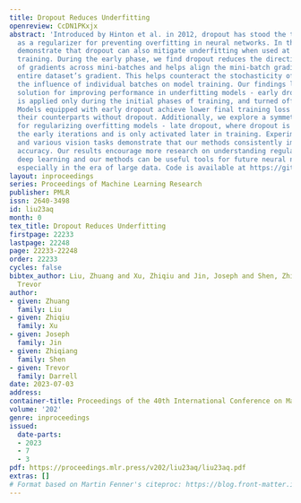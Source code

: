 ```yaml
---
title: Dropout Reduces Underfitting
openreview: CcDN1PKxjx
abstract: 'Introduced by Hinton et al. in 2012, dropout has stood the test of time
  as a regularizer for preventing overfitting in neural networks. In this study, we
  demonstrate that dropout can also mitigate underfitting when used at the start of
  training. During the early phase, we find dropout reduces the directional variance
  of gradients across mini-batches and helps align the mini-batch gradients with the
  entire dataset’s gradient. This helps counteract the stochasticity of SGD and limit
  the influence of individual batches on model training. Our findings lead us to a
  solution for improving performance in underfitting models - early dropout: dropout
  is applied only during the initial phases of training, and turned off afterwards.
  Models equipped with early dropout achieve lower final training loss compared to
  their counterparts without dropout. Additionally, we explore a symmetric technique
  for regularizing overfitting models - late dropout, where dropout is not used in
  the early iterations and is only activated later in training. Experiments on ImageNet
  and various vision tasks demonstrate that our methods consistently improve generalization
  accuracy. Our results encourage more research on understanding regularization in
  deep learning and our methods can be useful tools for future neural network training,
  especially in the era of large data. Code is available at https://github.com/facebookresearch/dropout.'
layout: inproceedings
series: Proceedings of Machine Learning Research
publisher: PMLR
issn: 2640-3498
id: liu23aq
month: 0
tex_title: Dropout Reduces Underfitting
firstpage: 22233
lastpage: 22248
page: 22233-22248
order: 22233
cycles: false
bibtex_author: Liu, Zhuang and Xu, Zhiqiu and Jin, Joseph and Shen, Zhiqiang and Darrell,
  Trevor
author:
- given: Zhuang
  family: Liu
- given: Zhiqiu
  family: Xu
- given: Joseph
  family: Jin
- given: Zhiqiang
  family: Shen
- given: Trevor
  family: Darrell
date: 2023-07-03
address: 
container-title: Proceedings of the 40th International Conference on Machine Learning
volume: '202'
genre: inproceedings
issued:
  date-parts:
  - 2023
  - 7
  - 3
pdf: https://proceedings.mlr.press/v202/liu23aq/liu23aq.pdf
extras: []
# Format based on Martin Fenner's citeproc: https://blog.front-matter.io/posts/citeproc-yaml-for-bibliographies/
---
```

